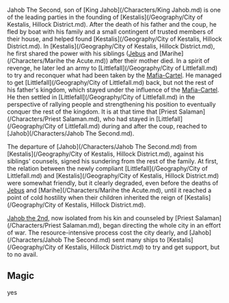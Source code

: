 Jahob The Second, son of [King Jahob](/Characters/King Jahob.md) is one of the leading parties in the founding of [Kestalis](/Geography/City of Kestalis, Hillock District.md).
After the death of his father and the coup, he fled by boat with his family and a small contingent of trusted members of their house, and helped found [Kestalis](/Geography/City of Kestalis, Hillock District.md).
In [Kestalis](/Geography/City of Kestalis, Hillock District.md), he first shared the power with his siblings ([Jebus]() and [Marihe](/Characters/Marihe the Acute.md)) after their mother died.
In a spirit of revenge, he later led an army to [Littlefall](/Geography/City of Littlefall.md) to try and reconquer what had been taken by the [Mafia-Cartel]().
He managed to get [Littlefall](/Geography/City of Littlefall.md) back, but not the rest of his father's kingdom, which stayed under the influence of the [Mafia-Cartel]().
He then settled in [Littlefall](/Geography/City of Littlefall.md) in the perspective of rallying people and strengthening his position to eventually conquer the rest of the kingdom.
It is at that time that [Priest Salaman](/Characters/Priest Salaman.md), who had stayed in [Littlefall](/Geography/City of Littlefall.md) during and after the coup, reached to [Jahob](/Characters/Jahob The Second.md).

The departure of [Jahob](/Characters/Jahob The Second.md) from [Kestalis](/Geography/City of Kestalis, Hillock District.md), against his siblings' counsels, signed his sundering from the rest of the family.
At first, the relation between the newly compliant [Littlefall](/Geography/City of Littlefall.md) and [Kestalis](/Geography/City of Kestalis, Hillock District.md) were somewhat friendly, but it clearly degraded, even before the deaths of [Jebus]() and [Marihe](/Characters/Marihe the Acute.md), until it reached a point of cold hostility when their children inherited the reign of [Kestalis](/Geography/City of Kestalis, Hillock District.md).

[Jahob the 2nd](), now isolated from his kin and counseled by [Priest Salaman](/Characters/Priest Salaman.md), began directing the whole city in an effort of war.
The resource-intensive process cost the city dearly, and [Jahob](/Characters/Jahob The Second.md) sent many ships to [Kestalis](/Geography/City of Kestalis, Hillock District.md) to try and get support, but to no avail.


## Magic
yes



